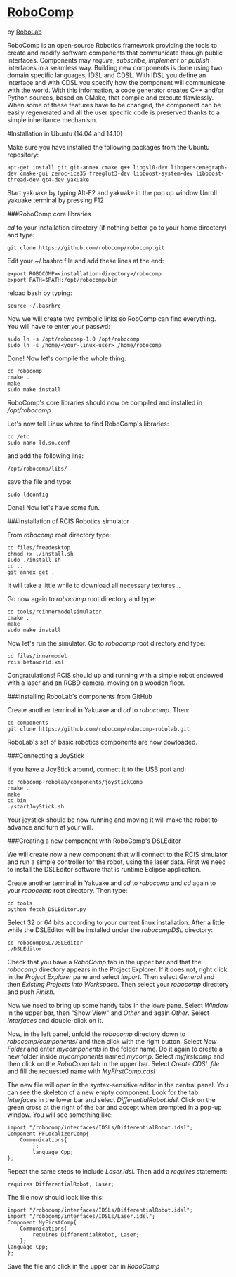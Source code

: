 [RoboComp](http://robocomp.net)
===============================

by [RoboLab](http://robolab.unex.es)

RoboComp is an open-source Robotics framework providing the tools to create and modify software components that communicate through public interfaces. Components may *require*, *subscribe*, *implement* or *publish*
interfaces in a seamless way. Building new components is done using two domain specific languages, IDSL and CDSL. With IDSL you define an interface and with CDSL you specify how the component will communicate with the world. With this information, a code generator creates C++ and/or Python sources, based on CMake, that compile and execute flawlessly. When some of these features have to be changed, the component can be easily regenerated and all the user specific code is preserved thanks to a simple inheritance mechanism.

#Installation in Ubuntu (14.04 and 14.10)

Make sure you have installed the following packages from the Ubuntu repository:

    apt-get install git git-annex cmake g++ libgsl0-dev libopenscenegraph-dev cmake-gui zeroc-ice35 freeglut3-dev libboost-system-dev libboost-thread-dev qt4-dev yakuake
    
Start yakuake by typing Alt-F2 and yakuake in the pop up window
Unroll yakuake terminal by pressing F12
    
###RoboComp core libraries

*cd* to your installation directory (if nothing better go to your home directory) and type:

    git clone https://github.com/robocomp/robocomp.git

Edit your ~/.bashrc file and add these lines at the end:

    export ROBOCOMP=<installation-directory>/robocomp
    export PATH=$PATH:/opt/robocomp/bin
   
reload bash by typing: 

    source ~/.basrhrc

Now we will create two symbolic links so RobComp can find everything. You will have to enter your passwd:

    sudo ln -s /opt/robocomp-1.0 /opt/robocomp
    sudo ln -s /home/<your-linux-user> /home/robocomp 

Done! Now let's compile the whole thing:

    cd robocomp
    cmake .
    make
    sudo make install
    
RoboComp's core libraries should now be compiled and installed in */opt/robocomp*

Let's now tell Linux where to find RoboComp's libraries:

    cd /etc
    sudo nano ld.so.conf

and add the following line:

    /opt/robocomp/libs/
   
save the file and type:

    sudo ldconfig

Done! Now let's have some fun.

###Installation of RCIS Robotics simulator

From *robocomp* root directory type:

    cd files/freedesktop
    chmod +x ./install.sh
    sudo ./install.sh
    cd ..
    git annex get .
    
It will take a little while to download all necessary textures...

Go now again to *robocomp* root directory and type:

    cd tools/rcinnermodelsimulator
    cmake .
    make
    sudo make install

Now let's run the simulator. Go to *robocomp* root directory and type:

    cd files/innermodel
    rcis betaworld.xml
    
Congratulations! RCIS should up and running with a simple robot endowed with a laser and an RGBD camera, moving on a wooden floor.
 
###Installing RoboLab's components from GitHub

Create another terminal in Yakuake and *cd* to *robocomp*. Then:

    cd components
    git clone https://github.com/robocomp/robocomp-robolab.git
    
RoboLab's set of basic robotics components are now dowloaded. 

###Connecting a JoyStick

If you have a JoyStick around, connect it to the USB port and:

    cd robocomp-robolab/components/joystickComp
    cmake .
    make
    cd bin
    ./startJoyStick.sh 
    
Your joystick should be now running and moving it will make the robot to advance and turn at your will.

###Creating a new component with RoboComp's DSLEditor
    
We will create now a new component that will connect to the RCIS simulator and run a simple controller for the robot, using the laser data. First we need to install the DSLEditor software that is runtime Eclipse application. 

Create another terminal in Yakuake and *cd* to *robocomp* and *cd* again to your *robocomp* root directory. Then type:

    cd tools
    python fetch_DSLEditor.py
    
Select 32 or 64 bits according to your current linux installation. After a little while the DSLEditor will be installed under the *robocompDSL* directory:

    cd robocompDSL/DSLEditor
    ./DSLEditor
    
Check that you have a *RoboComp* tab in the upper bar and that the *robocomp* directory appears in the Project Explorer. If it does not, right click in the *Project Explorer* pane and select *import*. Then select *General* and then *Existing Projects into Workspace*. Then select your *robocomp* directory and push *Finish*. 

Now we need to bring up some handy tabs in the lowe pane. Select *Window* in the upper bar, then "Show View" and *Other* and again *Other*. Select *Interfaces* and double-click on it.

Now, in the left panel, unfold the *robocomp* directory down to *robocomp/components/* and then click with the right button. Select *New Folder* and enter *mycomponents* in the folder name. Do it again to create a new folder inside *mycomponents* named *mycomp*. Select *myfirstcomp* and then click on the *RoboComp* tab in the upper bar. Select *Create CDSL file* and fill the requested name with *MyFirstComp.cdsl*
    
The new file will open in the syntax-sensitive editor in the central panel. You can see the skeleton of a new empty component. Look for the tab *Interfaces* in the lower bar and select *DifferentialRobot.idsl*. Click on the green cross at the right of the bar and accept when prompted in a pop-up window. You will see something like:

    import "/robocomp/interfaces/IDSLs/DifferentialRobot.idsl";
    Component PFLocalizerComp{
        Communications{
            };
            language Cpp;
    };

Repeat the same steps to include *Laser.idsl*. Then add a *requires* statement:

    requires DifferentialRobot, Laser;

The file now should look like this:

    import "/robocomp/interfaces/IDSLs/DifferentialRobot.idsl";
    import "/robocomp/interfaces/IDSLs/Laser.idsl";
    Component MyFirstComp{
        Communications{
            requires DifferentialRobot, Laser;
        };
    language Cpp;
    };

Save the file and click in the upper bar in *RoboComp* 

    
    
    



